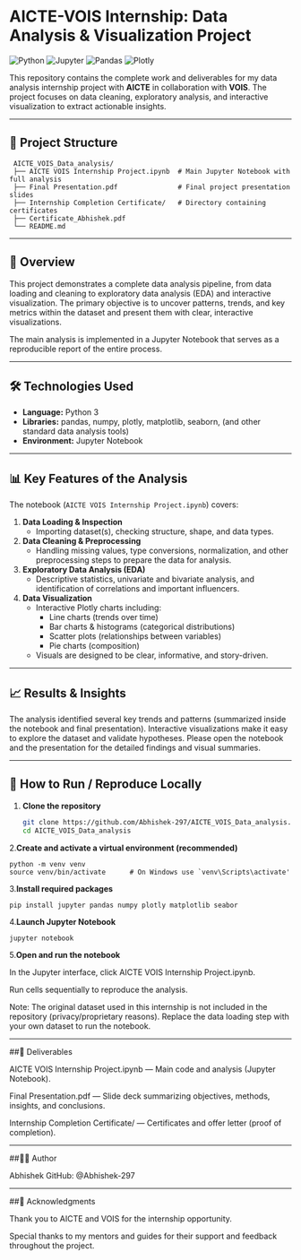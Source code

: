 # AICTE-VOIS Internship: Data Analysis & Visualization Project

![Python](https://img.shields.io/badge/Python-3.x-blue?logo=python) ![Jupyter](https://img.shields.io/badge/Jupyter-Notebook-orange?logo=jupyter) ![Pandas](https://img.shields.io/badge/Pandas-Data%20Analysis-lightgrey?logo=pandas) ![Plotly](https://img.shields.io/badge/Plotly-Interactive%20Visualization-orange)

This repository contains the complete work and deliverables for my data analysis internship project with **AICTE** in collaboration with **VOIS**. The project focuses on data cleaning, exploratory analysis, and interactive visualization to extract actionable insights.

---

## 📁 Project Structure
     AICTE_VOIS_Data_analysis/
     ├── AICTE VOIS Internship Project.ipynb  # Main Jupyter Notebook with full analysis
     ├── Final Presentation.pdf               # Final project presentation slides
     ├── Internship Completion Certificate/   # Directory containing certificates 
     ├── Certificate_Abhishek.pdf 
     └── README.md

---

## 🚀 Overview

This project demonstrates a complete data analysis pipeline, from data loading and cleaning to exploratory data analysis (EDA) and interactive visualization. The primary objective is to uncover patterns, trends, and key metrics within the dataset and present them with clear, interactive visualizations.

The main analysis is implemented in a Jupyter Notebook that serves as a reproducible report of the entire process.

---

## 🛠️ Technologies Used

- **Language:** Python 3  
- **Libraries:** pandas, numpy, plotly, matplotlib, seaborn, (and other standard data analysis tools)  
- **Environment:** Jupyter Notebook

---

## 📊 Key Features of the Analysis

The notebook (`AICTE VOIS Internship Project.ipynb`) covers:

1. **Data Loading & Inspection**
   - Importing dataset(s), checking structure, shape, and data types.
2. **Data Cleaning & Preprocessing**
   - Handling missing values, type conversions, normalization, and other preprocessing steps to prepare the data for analysis.
3. **Exploratory Data Analysis (EDA)**
   - Descriptive statistics, univariate and bivariate analysis, and identification of correlations and important influencers.
4. **Data Visualization**
   - Interactive Plotly charts including:
     - Line charts (trends over time)
     - Bar charts & histograms (categorical distributions)
     - Scatter plots (relationships between variables)
     - Pie charts (composition)
   - Visuals are designed to be clear, informative, and story-driven.

---

## 📈 Results & Insights

The analysis identified several key trends and patterns (summarized inside the notebook and final presentation). Interactive visualizations make it easy to explore the dataset and validate hypotheses. Please open the notebook and the presentation for the detailed findings and visual summaries.

---

## 📖 How to Run / Reproduce Locally

1. **Clone the repository**
   ```bash
   git clone https://github.com/Abhishek-297/AICTE_VOIS_Data_analysis.git
   cd AICTE_VOIS_Data_analysis

2.**Create and activate a virtual environment (recommended)**
   
    python -m venv venv
    source venv/bin/activate      # On Windows use `venv\Scripts\activate'
3.**Install required packages**
   
    pip install jupyter pandas numpy plotly matplotlib seabor


4.**Launch Jupyter Notebook**
    
    jupyter notebook


5.**Open and run the notebook**

In the Jupyter interface, click AICTE VOIS Internship Project.ipynb.

Run cells sequentially to reproduce the analysis.




Note: The original dataset used in this internship is not included in the repository (privacy/proprietary reasons). Replace the data loading step with your own dataset to run the notebook.


---

##📄 Deliverables

AICTE VOIS Internship Project.ipynb — Main code and analysis (Jupyter Notebook).

Final Presentation.pdf — Slide deck summarizing objectives, methods, insights, and conclusions.

Internship Completion Certificate/ — Certificates and offer letter (proof of completion).



---

##👨‍💻 Author

Abhishek
GitHub: @Abhishek-297


---

##🙏 Acknowledgments

Thank you to AICTE and VOIS for the internship opportunity.

Special thanks to my mentors and guides for their support and feedback throughout the project.




